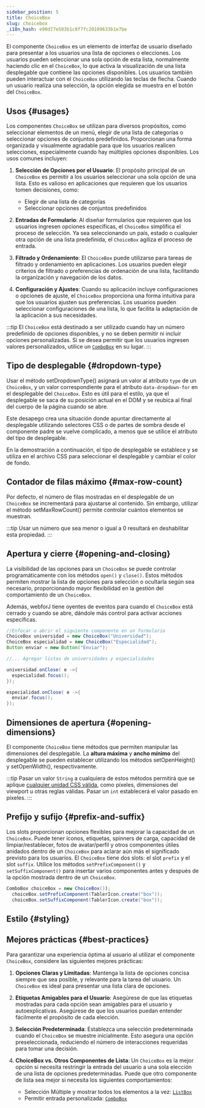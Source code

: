 ```yaml
---
sidebar_position: 5
title: ChoiceBox
slug: choicebox
_i18n_hash: e90d77e503b1c8f7fc20109633b1e7be
---
```

<DocChip chip='shadow' />
<DocChip chip='name' label="dwc-choicebox" />
<DocChip chip='since' label='23.05' />
<JavadocLink type="foundation" location="com/webforj/component/list/ChoiceBox" top='true'/>

<ParentLink parent="List" />

El componente `ChoiceBox` es un elemento de interfaz de usuario diseñado para presentar a los usuarios una lista de opciones o elecciones. Los usuarios pueden seleccionar una sola opción de esta lista, normalmente haciendo clic en el `ChoiceBox`, lo que activa la visualización de una lista desplegable que contiene las opciones disponibles. Los usuarios también pueden interactuar con el `ChoiceBox` utilizando las teclas de flecha. Cuando un usuario realiza una selección, la opción elegida se muestra en el botón del `ChoiceBox`.

## Usos {#usages}
Los componentes `ChoiceBox` se utilizan para diversos propósitos, como seleccionar elementos de un menú, elegir de una lista de categorías o seleccionar opciones de conjuntos predefinidos. Proporcionan una forma organizada y visualmente agradable para que los usuarios realicen selecciones, especialmente cuando hay múltiples opciones disponibles. Los usos comunes incluyen:

1. **Selección de Opciones por el Usuario**: El propósito principal de un `ChoiceBox` es permitir a los usuarios seleccionar una sola opción de una lista. Esto es valioso en aplicaciones que requieren que los usuarios tomen decisiones, como:
    - Elegir de una lista de categorías
    - Seleccionar opciones de conjuntos predefinidos

2. **Entradas de Formulario**: Al diseñar formularios que requieren que los usuarios ingresen opciones específicas, el `ChoiceBox` simplifica el proceso de selección. Ya sea seleccionando un país, estado o cualquier otra opción de una lista predefinida, el `ChoiceBox` agiliza el proceso de entrada.

3. **Filtrado y Ordenamiento**: El `ChoiceBox` puede utilizarse para tareas de filtrado y ordenamiento en aplicaciones. Los usuarios pueden elegir criterios de filtrado o preferencias de ordenación de una lista, facilitando la organización y navegación de los datos.

4. **Configuración y Ajustes**: Cuando su aplicación incluye configuraciones o opciones de ajuste, el `ChoiceBox` proporciona una forma intuitiva para que los usuarios ajusten sus preferencias. Los usuarios pueden seleccionar configuraciones de una lista, lo que facilita la adaptación de la aplicación a sus necesidades.

:::tip
El `ChoiceBox` está destinado a ser utilizado cuando hay un número predefinido de opciones disponibles, y no se deben permitir ni incluir opciones personalizadas. Si se desea permitir que los usuarios ingresen valores personalizados, utilice un [`ComboBox`](./combo-box.md) en su lugar.
:::

## Tipo de desplegable {#dropdown-type}

Usar el método <JavadocLink type="foundation" location="com/webforj/component/list/DwcSelectDropdown" code='true' suffix='#setDropdownType(java.lang.String)'>setDropdownType()</JavadocLink> asignará un valor al atributo `type` de un `ChoiceBox`, y un valor correspondiente para el atributo `data-dropdown-for` en el desplegable del `ChoiceBox`. Esto es útil para el estilo, ya que el desplegable se saca de su posición actual en el DOM y se reubica al final del cuerpo de la página cuando se abre.

<!-- ![example type](/img/components/_images/choicebox/type.png)
![example type](/img/components/_images/choicebox/type_zoomed.png) -->

Este desapego crea una situación donde apuntar directamente al desplegable utilizando selectores CSS o de partes de sombra desde el componente padre se vuelve complicado, a menos que se utilice el atributo del tipo de desplegable.

En la demostración a continuación, el tipo de desplegable se establece y se utiliza en el archivo CSS para seleccionar el desplegable y cambiar el color de fondo.

<ComponentDemo 
path='/webforj/choiceboxdropdowntype?' 
javaE='https://raw.githubusercontent.com/webforj/webforj-documentation/refs/heads/main/src/main/java/com/webforj/samples/views/lists/choicebox/ChoiceboxDropdownTypeView.java'
cssURL='/css/lists/combobox/comboBoxDropDownType.css'
height='250px'
/>

## Contador de filas máximo {#max-row-count}

Por defecto, el número de filas mostradas en el desplegable de un `ChoiceBox` se incrementará para ajustarse al contenido. Sin embargo, utilizar el método <JavadocLink type="foundation" location="com/webforj/component/list/DwcSelectDropdown" code='true' suffix='#setMaxRowCount(int)'>setMaxRowCount()</JavadocLink> permite controlar cuántos elementos se muestran. 

:::tip
Usar un número que sea menor o igual a 0 resultará en deshabilitar esta propiedad.
:::

<ComponentDemo 
path='/webforj/choiceboxmaxrow?' 
javaE='https://raw.githubusercontent.com/webforj/webforj-documentation/refs/heads/main/src/main/java/com/webforj/samples/views/lists/choicebox/ChoiceboxMaxRowView.java'
height='450px'
/>

## Apertura y cierre {#opening-and-closing}

La visibilidad de las opciones para un `ChoiceBox` se puede controlar programáticamente con los métodos `open()` y `close()`. Estos métodos permiten mostrar la lista de opciones para selección o ocultarla según sea necesario, proporcionando mayor flexibilidad en la gestión del comportamiento de un `ChoiceBox`.

Además, webforJ tiene oyentes de eventos para cuando el `ChoiceBox` está cerrado y cuando se abre, dándole más control para activar acciones específicas.

```Java
//Enfocar o abrir el siguiente componente en un formulario
ChoiceBox universidad = new ChoiceBox("Universidad");
ChoiceBox especialidad = new ChoiceBox("Especialidad");
Button enviar = new Button("Enviar");

//... Agregar listas de universidades y especialidades

universidad.onClose( e ->{
  especialidad.focus();
});

especialidad.onClose( e ->{
  enviar.focus();
});
```

## Dimensiones de apertura {#opening-dimensions}

El componente `ChoiceBox` tiene métodos que permiten manipular las dimensiones del desplegable. La **altura máxima** y **ancho mínimo** del desplegable se pueden establecer utilizando los métodos <JavadocLink type="foundation" location="com/webforj/component/list/DwcSelectDropdown" code='true' suffix='#setOpenHeight(int)'>setOpenHeight()</JavadocLink> y <JavadocLink type="foundation" location="com/webforj/component/list/DwcSelectDropdown" code='true' suffix='#setOpenWidth(int)'>setOpenWidth()</JavadocLink>, respectivamente. 

:::tip
Pasar un valor `String` a cualquiera de estos métodos permitirá que se aplique [cualquier unidad CSS válida](https://developer.mozilla.org/en-US/docs/Learn/CSS/Building_blocks/Values_and_units), como píxeles, dimensiones del viewport u otras reglas válidas. Pasar un `int` establecerá el valor pasado en píxeles.
:::

## Prefijo y sufijo {#prefix-and-suffix}

Los slots proporcionan opciones flexibles para mejorar la capacidad de un `ChoiceBox`. Puede tener íconos, etiquetas, spinners de carga, capacidad de limpiar/restablecer, fotos de avatar/perfil y otros componentes útiles anidados dentro de un `ChoiceBox` para aclarar aún más el significado previsto para los usuarios. El `ChoiceBox` tiene dos slots: el slot `prefix` y el slot `suffix`. Utilice los métodos `setPrefixComponent()` y `setSuffixComponent()` para insertar varios componentes antes y después de la opción mostrada dentro de un `ChoiceBox`.

```java
ComboBox choiceBox = new ChoiceBox());
  choiceBox.setPrefixComponent(TablerIcon.create("box"));
  choiceBox.setSuffixComponent(TablerIcon.create("box"));
```

## Estilo {#styling}

<TableBuilder name="ChoiceBox" />

## Mejores prácticas {#best-practices}

Para garantizar una experiencia óptima al usuario al utilizar el componente `ChoiceBox`, considere las siguientes mejores prácticas:

1. **Opciones Claras y Limitadas**: Mantenga la lista de opciones concisa siempre que sea posible, y relevante para la tarea del usuario. Un `ChoiceBox` es ideal para presentar una lista clara de opciones.

2. **Etiquetas Amigables para el Usuario**: Asegúrese de que las etiquetas mostradas para cada opción sean amigables para el usuario y autoexplicativas. Asegúrese de que los usuarios puedan entender fácilmente el propósito de cada elección.

3. **Selección Predeterminada**: Establezca una selección predeterminada cuando el `ChoiceBox` se muestre inicialmente. Esto asegura una opción preseleccionada, reduciendo el número de interacciones requeridas para tomar una decisión.

4. **ChoiceBox vs. Otros Componentes de Lista**: Un `ChoiceBox` es la mejor opción si necesita restringir la entrada del usuario a una sola elección de una lista de opciones predeterminadas. Puede que otro componente de lista sea mejor si necesita los siguientes comportamientos:
    - Selección Múltiple y mostrar todos los elementos a la vez: [`ListBox`](./list-box.md)
    - Permitir entrada personalizada: [`ComboBox`](./combo-box.md)
